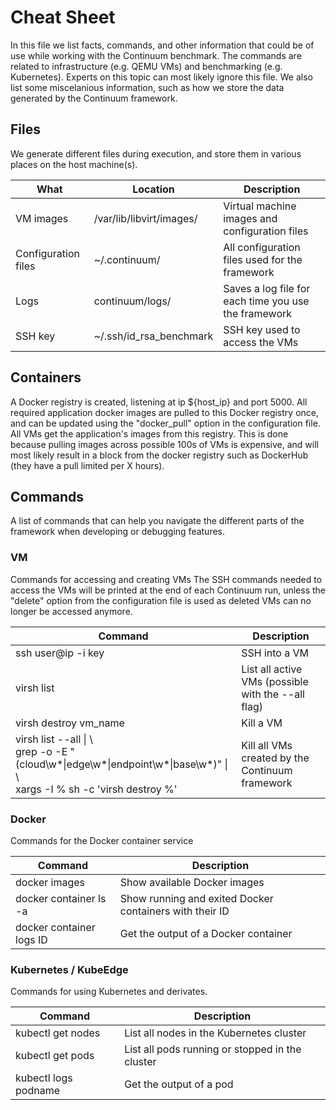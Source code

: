 # Cheat Sheet
In this file we list facts, commands, and other information that could be of use while working with the Continuum benchmark. The commands are related to infrastructure (e.g. QEMU VMs) and benchmarking (e.g. Kubernetes). Experts on this topic can most likely ignore this file. We also list some miscelanious information, such as how we store the data generated by the Continuum framework.

## Files
We generate different files during execution, and store them in various places on the host machine(s).

| **What**            | **Location**             | **Description**                                |
|---------------------|--------------------------|------------------------------------------------|
| VM images           | /var/lib/libvirt/images/ | Virtual machine images and configuration files |
| Configuration files | ~/.continuum/            | All configuration files used for the framework |
| Logs                | continuum/logs/          | Saves a log file for each time you use the framework |
| SSH key             | ~/.ssh/id_rsa_benchmark  | SSH key used to access the VMs

## Containers
A Docker registry is created, listening at ip ${host_ip} and port 5000. All required application docker images are pulled to this Docker registry once, and can be updated using the "docker_pull" option in the configuration file. All VMs get the application's images from this registry. This is done because pulling images across possible 100s of VMs is expensive, and will most likely result in a block from the docker registry such as DockerHub (they have a pull limited per X hours).

## Commands
A list of commands that can help you navigate the different parts of the framework when developing or debugging features.


### VM
Commands for accessing and creating VMs
The SSH commands needed to access the VMs will be printed at the end of each Continuum run, unless the "delete" option from the configuration file is used as deleted VMs can no longer be accessed anymore.

| **Command**              | **Description**                                         |
|--------------------------|---------------------------------------------------------|
| ssh user@ip -i key       | SSH into a VM                                           |
| virsh list               | List all active VMs (possible with the --all flag)      |
| virsh destroy vm_name    | Kill a VM                                               |
| virsh list --all \| \ <br> grep -o -E "(cloud\w*\|edge\w*\|endpoint\w*\|base\w*)" \| \ <br> xargs -I % sh -c 'virsh destroy %' | Kill all VMs created by the Continuum framework       |

### Docker
Commands for the Docker container service

| **Command**              | **Description**                                         |
|--------------------------|---------------------------------------------------------|
| docker images            | Show available Docker images                            |
| docker container ls -a   | Show running and exited Docker containers with their ID |
| docker container logs ID | Get the output of a Docker container                    |

### Kubernetes / KubeEdge
Commands for using Kubernetes and derivates.

| **Command**              | **Description**                                         |
|--------------------------|---------------------------------------------------------|
| kubectl get nodes        | List all nodes in the Kubernetes cluster                |
| kubectl get pods         | List all pods running or stopped in the cluster         |
| kubectl logs podname     | Get the output of a pod                                 |
